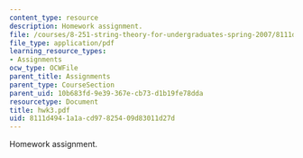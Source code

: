 ```yaml
---
content_type: resource
description: Homework assignment.
file: /courses/8-251-string-theory-for-undergraduates-spring-2007/8111d4941a1acd97825409d83011d27d_hwk3.pdf
file_type: application/pdf
learning_resource_types:
- Assignments
ocw_type: OCWFile
parent_title: Assignments
parent_type: CourseSection
parent_uid: 10b683fd-9e39-367e-cb73-d1b19fe78dda
resourcetype: Document
title: hwk3.pdf
uid: 8111d494-1a1a-cd97-8254-09d83011d27d
---
```

Homework assignment.


